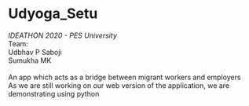 # Udyoga_Setu
<em>IDEATHON 2020 - PES University</em> <br>
Team:<br>Udbhav P Saboji <br>
Sumukha MK <br><br>
An app which acts as a bridge between migrant workers and employers <br>
As we are still working on our web version of the application, we are demonstrating using python
